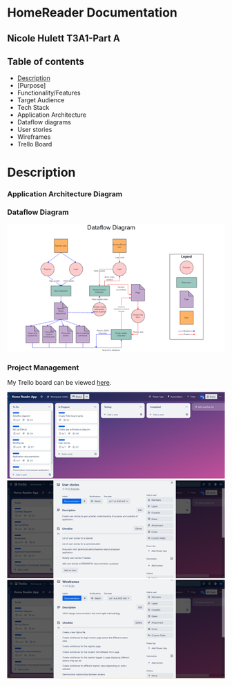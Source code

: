 # HomeReader Documentation

## Nicole Hulett T3A1-Part A

## Table of contents
- [Description](https://github.com/HomeReaderApp/HomeReaderDocs#Description)
- [Purpose]
- Functionality/Features
- Target Audience
- Tech Stack
- Application Architecture
- Dataflow diagrams
- User stories
- Wireframes
- Trello Board

# Description

### Application Architecture Diagram

### Dataflow Diagram

![Dataflow diagram](docs/dataflowDiagram.png)

### Project Management

My Trello board can be viewed [here](https://trello.com/b/vsvw5sQt/home-reader-app).

![Trello initial board](docs/1Initial.png)
![Trello initial board](docs/2userStory.png)
![Trello initial board](docs/3wireframes.png)
